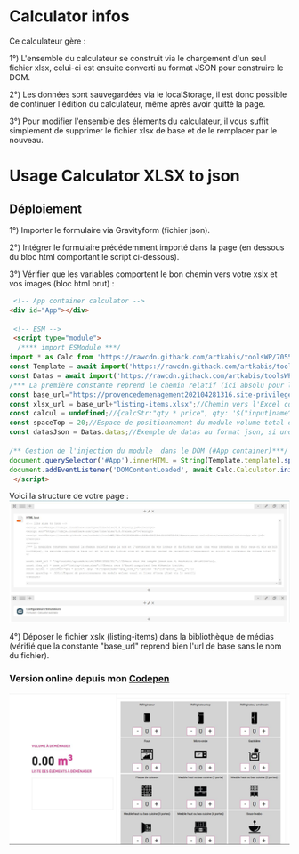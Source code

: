 # Calculator infos

Ce calculateur gère : 

1°) L'ensemble du calculateur se construit via le chargement d'un seul fichier xlsx, celui-ci est ensuite converti au format JSON pour construire le DOM.

2°) Les données sont sauvegardées via le localStorage, il est donc possible de continuer l'édition du calculateur, même après avoir quitté la page.

3°) Pour modifier l'ensemble des éléments du calculateur, il vous suffit simplement de supprimer le fichier xlsx de base et de le remplacer par le nouveau.

# Usage Calculator XLSX to json

## Déploiement

1°) Importer le formulaire via Gravityform (fichier json).

2°) Intégrer le formulaire précédemment importé dans la page (en dessous du bloc html comportant le script ci-dessous).

3°) Vérifier que les variables comportent le bon chemin vers votre xslx et vos images (bloc html brut) : 
```html
 <!-- App container calculator -->
<div id="App"></div>

 <!-- ESM -->
 <script type="module">
  /**** import ESModule ***/
import * as Calc from 'https://rawcdn.githack.com/artkabis/toolsWP/70558dbd9031e99db99dd468eda07114da49991b/demenagement-calculator/module.calculator.min.mjs'
const Template = await import('https://rawcdn.githack.com/artkabis/toolsWP/bab105e7b93fc50e239ae0bb57714ab00105da16/demenagement-calculator/template.mjs');//Html template module
const Datas = await import('https://rawcdn.githack.com/artkabis/toolsWP/aafa479ff34d7e82d0317d07c75827cc8332ce06/demenagement-calculator/datas.mjs');//json datas items
/*** La première constante reprend le chemin relatif (ici absolu pour les tests) sans le nom et l'extension de vos icônes et du fichier xlsx (que vous récupérez une fois ceux-ci placé en bibliothèque), la seconde comporte la base url et le nom du fichier xlsx et le dernier permet de paramétrer l'espacement au scroll du conteneur de volume total ***/
const base_url="https://provencedemenagement202104281316.site-privilege.pagesjaunes.fr/wp-content/uploads/sites/9827/2021/04/";
const xlsx_url = base_url+"listing-items.xlsx";//Chemin vers l'Excel comportant les éléments traités.
const calcul = undefined;//{calcStr:"qty * price", qty: '$("input[name^=qty_item_]")',price: '$("[id^=price_item_]")'};
const spaceTop = 20;//Espace de positionnement du module volume total et liste d'items (fixé via le scroll)
const datasJson = Datas.datas;//Exemple de datas au format json, si undefined alors mise en place de la request XLSX-> Json

/** Gestion de l'injection du module  dans le DOM (#App container)***/
document.querySelector('#App').innerHTML = String(Template.template).split('`')[1];//Template html du calculateur
document.addEventListener('DOMContentLoaded', await Calc.Calculator.init({spaceTop:spaceTop, baseUrl:base_url,xlsxUrl:xlsx_url, datas:datasJson}));//Initialisation du calculateur après chargement du DOM
 </script>
```
Voici la structure de votre page : 
![Agencement de votre page](https://github.com/artkabis/toolsWP/blob/main/demenagement-calculator/sources/agencement-page-calculator.JPG)

4°) Déposer le fichier xslx (listing-items) dans la bibliothèque de médias (vérifié que la constante "base_url" reprend bien l'url de base sans le nom du fichier).



### Version online depuis mon [Codepen](https://codepen.io/artkabis/pen/RwJEzoz)


![Screen calculator](https://github.com/artkabis/toolsWP/blob/main/demenagement-calculator/sources/screen-calculator.JPG)
